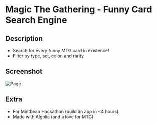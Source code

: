 # Magic The Gathering - Funny Card Search Engine

## Description

- Search for every funny MTG card in existence!
- Filter by type, set, color, and rarity

## Screenshot

![Page](https://github.com/xynyx/MTG-Funny-Card-SearchEngine/blob/master/screenshots/app.png)

## Extra
- For Mintbean Hackathon (build an app in <4 hours)
- Made with Algolia (and a love for MTG)
